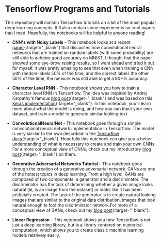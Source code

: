 # Tensorflow Programs and Tutorials

This repository will contain Tensorflow tutorials on a lot of the most popular deep learning concepts. It'll also contain some experiments on cool papers that I read. Hopefully, the notebooks will be helpful to anyone reading!

* **CNN's with Noisy Labels** - This notebook looks at a recent [paper](https://arxiv.org/pdf/1703.08774.pdf){:target="_blank"} that discusses how convolutional neural networks that are trained on random labels (with some probability) are still able to acheive good accuracy on MNIST. I thought that the paper showed some eye-brow raising results, so I went ahead and tried it out for myself. It was pretty amazing to see that even when training a CNN with random labels 50% of the time, and the correct labels the other 50% of the time, the network was still able to get a 90+% accuracy. 

* **Character Level RNN** - This notebook shows you how to train a character level RNN in Tensorflow. The idea was inspired by Andrej Karpathy's famous [blog post](http://karpathy.github.io/2015/05/21/rnn-effectiveness/){:target="_blank"} and was based on this [Keras implementation](http://machinelearningmastery.com/text-generation-lstm-recurrent-neural-networks-python-keras/){:target="_blank"}. In this notebook, you'll learn more about what the model is doing, and how you can input your own dataset, and train a model to generate similar looking text. 

* **ConvolutionalNeuralNet** - This notebook goes through a simple convolutional neural network implementation in Tensorflow. The model is very similar to the own described in the [Tensorflow docs](https://www.tensorflow.org/tutorials/deep_cnn){:target="_blank"}. Hopefully this notebook can give you a better understanding of what is necessary to create and train your own CNNs. For a more conceptual view of CNNs, check out my introductory [blog post](https://adeshpande3.github.io/adeshpande3.github.io/A-Beginner's-Guide-To-Understanding-Convolutional-Neural-Networks/){:target="_blank"} on them. 

* **Generative Adversarial Networks Tutorial** - This notebook goes through the creation of a generative adversarial network. GANs are one of the hottest topics in deep learning. From a high level, GANs are composed of two components, a generator and a discriminator. The discriminator has the task of determining whether a given image looks natural (ie, is an image from the dataset) or looks like it has been artificially created. The task of the generator is to create natural looking images that are similar to the original data distribution, images that look natural enough to fool the discriminator network.For more of a conceptual view of GANs, check out my [blog post](https://adeshpande3.github.io/adeshpande3.github.io/Deep-Learning-Research-Review-Week-1-Generative-Adversarial-Nets){:target="_blank"}.

* **Linear Regression** - This notebook shows you how Tensorflow is not just a deep learning library, but is a library centered on numerical computation, which allows you to create classic machine learning models relatively easily. 
